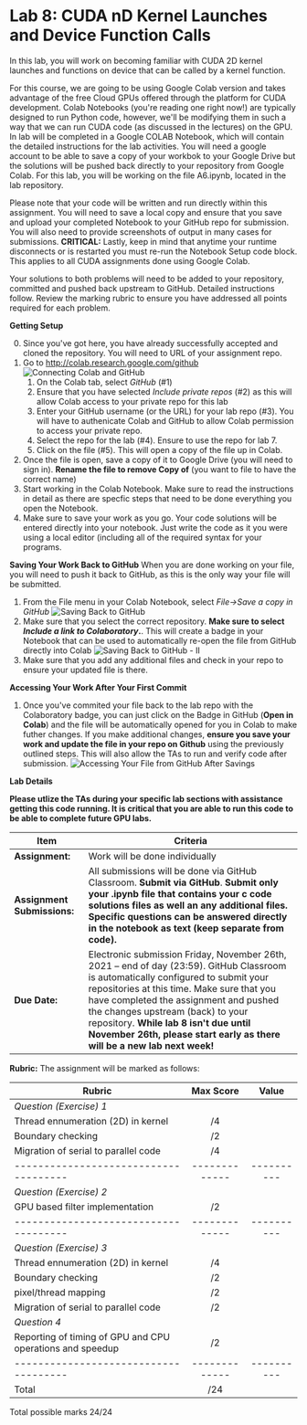 # Lab 8: CUDA nD Kernel Launches and Device Function Calls

In this lab, you will work on becoming familiar with CUDA 2D kernel launches and functions on device that can be called by a kernel function.  

For this course, we are going to be using Google Colab version and takes advantage of the free Cloud GPUs offered through the platform for CUDA development. Colab Notebooks (you're reading one right now!) are typically designed to run Python code, however, we'll be modifying them in such a way that we can run CUDA code (as discussed in the lectures) on the GPU.  In lab will be completed in a Google COLAB Notebook, which will contain the detailed instructions for the lab activities.  You will need a google account to be able to save a copy of your workbok to your Google Drive but the solutions will be pushed back directly to your repository from Google Colab.  For this lab, you will be working on the file A6.ipynb, located in the lab repository. 

Please note that your code will be written and run directly within this assignment. You will need to save a local copy and ensure that you save and upload your completed Notebook to your GitHub repo for submission. You will also need to provide screenshots of output in many cases for submissions.
**CRITICAL:** Lastly, keep in mind that anytime your runtime disconnects or is restarted you must re-run the Notebook Setup code block. This applies to all CUDA assignments done using Google Colab.

Your solutions to both problems will need to be added to your repository, committed and pushed back upstream to GitHub. Detailed instructions follow. Review the marking rubric to ensure you have addressed all points required for each problem.

**Getting Setup**

0. Since you've got here, you have already successfully accepted and cloned the repository.  You will need to URL of your assignment repo.  
1. Go to http://colab.research.google.com/github
![Connecting Colab and GitHub](/img/colab-setup.png)
    1. On the Colab tab, select *GitHub* (#1)
    2. Ensure that you have selected *Include private repos* (#2) as this will allow Colab access to your private repo for this lab
    3. Enter your GitHub username (or the URL) for your lab repo (#3).  You will have to authenicate Colab and GitHub to allow Colab permission to access your private repo.  
    4.  Select the repo for the lab (#4).  Ensure to use the repo for lab 7.
    5.  Click on the file (#5).  This will open a copy of the file up in Colab.  
2. Once the file is open, save a copy of it to Google Drive (you will need to sign in).  **Rename the file to remove Copy of** (you want to file to have the correct name)
3. Start working in the Colab Notebook.  Make sure to read the instructions in detail as there are specfic steps that need to be done everything you open the Notebook.  
4. Make sure to save your work as you go.  Your code solutions will be entered directly into your notebook.  Just write the code as it you were using a local editor (including all of the required syntax for your programs.

**Saving Your Work Back to GitHub**
When you are done working on your file, you will need to push it back to GitHub, as this is the only way your file will be submitted. 

1. From the File menu in your Colab Notebook, select *File->Save a copy in GitHub*
![Saving Back to GitHub](/img/save-back-to-github.png)
2. Make sure that you select the correct repository.  **Make sure to select *Include a link to Colaboratory*.**. This will create a badge in your Notebook that can be used to automatically re-open the file from GitHub directly into Colab
![Saving Back to GitHub - II](/img/save-back-to-github-II.png)
3. Make sure that you add any additional files and check in your repo to ensure your updated file is there. 

**Accessing Your Work After Your First Commit**
1. Once you've commited your file back to the lab repo with the Colaboratory badge, you can just click on the Badge in GitHub (**Open in Colab**) and the file will be automatically opened for you in Colab to make futher changes.  If you make additional changes, **ensure you save your work and update the file in your repo on Github** using the previously outlined steps.    This will also allow the TAs to run and verify code after submission. 
![Accessing Your File from GitHub After Savings](/img/github-commit.png)

**Lab Details**

**Please utlize the TAs during your specific lab sections with assistance getting this code running.  It is critical that you are able to run this code to be able to complete future GPU labs.**

| **Item**            | **Criteria** |
|----------------|---------------|
|**Assignment:** | Work will be done individually|
|**Assignment Submissions:**| All submissions will be done via GitHub Classroom. **Submit via GitHub**. **Submit only your .ipynb file that contains your c code solutions files as well an any additional files.  Specific questions can be answered directly in the notebook as text (keep separate from code).**|
|**Due Date:**| Electronic submission Friday, November 26th, 2021 – end of day (23:59).  GitHub Classroom is automatically configured to submit your repositories at this time.  Make sure that you have completed the assignment and pushed the changes upstream (back) to your repository.  **While lab 8 isn't due until November 26th, please start early as there will be a new lab next week!**|

**Rubric:** The assignment will be marked as follows:

| **Rubric**                          | **Max Score** | **Value**  |
|-------------------------------------|:-------------:|:----------:|
|*Question (Exercise) 1*                         |               |            |                                                                           
|  Thread ennumeration (2D) in kernel | /4 |
|  Boundary checking | /2 |
|  Migration of serial to parallel code | /4 |
|-------------------------------------|-------------|----------|
|*Question (Exercise) 2*                         |               |            |              
| GPU based filter implementation     |  /2 |  |
|-------------------------------------|-------------|----------|
|*Question (Exercise) 3*                         |               |            |  
|  Thread ennumeration (2D) in kernel | /4 |
|  Boundary checking | /2 |
|  pixel/thread mapping | /2 |
|  Migration of serial to parallel code | /2 |
|*Question 4*                         |               |            |         
| Reporting of timing of GPU and CPU operations and speedup   | /2| |
|-------------------------------------|-------------|----------|
|Total                                |       /24     |            |

Total possible marks 24/24
